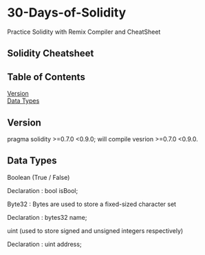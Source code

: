 # 30-Days-of-Solidity
Practice Solidity with Remix Compiler and CheatSheet 

<h2> Solidity Cheatsheet </h2>
<h2> Table of Contents </h2> 

[Version](#Version)  
<a name="Version"/>
[Data Types](#DataTypes)
<a name="DataTypes"/>


## Version
pragma solidity >=0.7.0 <0.9.0; will compile vesrion >=0.7.0 <0.9.0.

## Data Types
Boolean (True / False)

Declaration : bool isBool;

Byte32 : Bytes are used to store a fixed-sized character set 

Declaration : bytes32 name;

uint (used to store signed and unsigned integers respectively)

Declaration : uint address;

